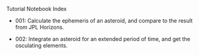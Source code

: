 Tutorial Notebook Index

- 001: Calculate the ephemeris of an asteroid, and compare to the result from JPL Horizons.

- 002: Integrate an asteroid for an extended period of time, and get the osculating elements.